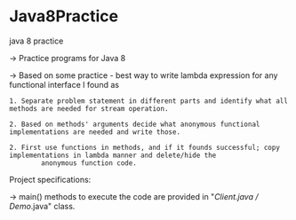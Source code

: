 # Java8Practice
java 8 practice 

-> Practice programs for Java 8 

-> Based on some practice - best way to write lambda expression for any functional interface I found as

	1. Separate problem statement in different parts and identify what all methods are needed for stream operation.
	 
	2. Based on methods' arguments decide what anonymous functional implementations are needed and write those.
	
	2. First use functions in methods, and if it founds successful; copy implementations in lambda manner and delete/hide the 
			anonymous function code.

Project specifications:

-> main() methods to execute the code are provided in "*Client.java / Demo*.java" class.